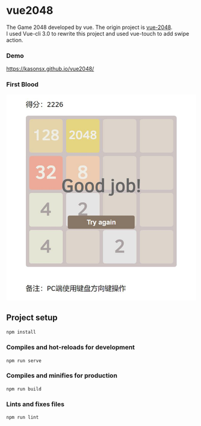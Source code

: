 # vue2048
The Game 2048 developed by vue.
The origin project is [vue-2048](https://github.com/pengfu/vue-2048).  
I used Vue-cli 3.0 to rewrite this project and used vue-touch to add swipe action.

### Demo
https://kasonsx.github.io/vue2048/

### First Blood
![Victory Photo](./src/assets/victory.JPG)

## Project setup
```
npm install
```

### Compiles and hot-reloads for development
```
npm run serve
```

### Compiles and minifies for production
```
npm run build
```

### Lints and fixes files
```
npm run lint
```
